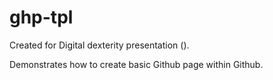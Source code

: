 # ghp-tpl

Created for Digital dexterity presentation ().

Demonstrates how to create basic Github page within Github.
